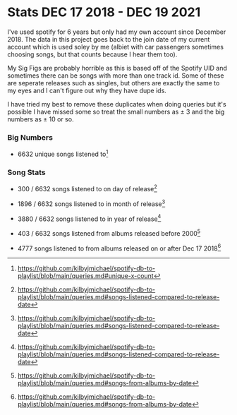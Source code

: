 # Stats DEC 17 2018 - DEC 19 2021

I've used spotify for 6 years but only had my own account since December 2018. The data in this project goes back to the join date of my current account which is used soley by me (albiet with car passengers sometimes choosing songs, but that counts because I hear them too).

My Sig Figs are probably horrible as this is based off of the Spotify UID and sometimes there can be songs with more than one track id. Some of these are seperate releases such as singles, but others are exactly the same to my eyes and I can't figure out why they have dupe ids. 

I have tried my best to remove these duplicates when doing queries but it's possible I have missed some so treat the small numbers as ± 3 and the big numbers as ± 10 or so.

### Big Numbers

+ 6632 unique songs listened to[^uniqueX]


### Song Stats

+ 300  / 6632 songs listened to on day of release[^reldate]

+ 1896 / 6632 songs listened to in month of release[^reldate]

+ 3880 / 6632 songs listened to in year of release[^reldate]

+ 403 / 6632  songs listened from albums released before 2000[^byXdate]

+ 4777 songs listened to from albums released on or after Dec 17 2018[^byXdate]















[^reldate]: https://github.com/kilbyjmichael/spotify-db-to-playlist/blob/main/queries.md#songs-listened-compared-to-release-date
[^uniqueX]: https://github.com/kilbyjmichael/spotify-db-to-playlist/blob/main/queries.md#unique-x-count
[^byXdate]: https://github.com/kilbyjmichael/spotify-db-to-playlist/blob/main/queries.md#songs-from-albums-by-date

